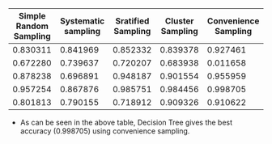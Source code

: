 | Simple Random Sampling| Systematic sampling | Sratified Sampling | Cluster Sampling | Convenience Sampling |
| ---------------- | ---------------- | ---------------- | ---------------- | ---------------- |
| 0.830311  | 0.841969  | 0.852332 | 0.839378  | 0.927461 | 
| 0.672280  | 0.739637  | 0.720207  | 0.683938  | 0.011658 | 
| 0.878238  | 0.696891  | 0.948187  | 0.901554  | 0.955959  | 
| 0.957254	  | 0.867876  | 0.985751  | 0.984456  | 0.998705 | 
| 0.801813  | 0.790155  | 0.718912  | 0.909326  | 0.910622 | 

- As can be seen in the above table, Decision Tree gives the best accuracy (0.998705) using convenience sampling. 